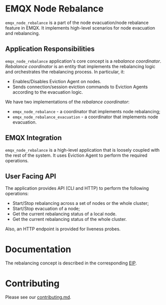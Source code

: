 # EMQX Node Rebalance

`emqx_node_rebalance` is a part of the node evacuation/node rebalance feature in EMQX.
It implements high-level scenarios for node evacuation and rebalancing.

## Application Responsibilities

`emqx_node_rebalance` application's core concept is a _rebalance coordinator_.
_Rebalance сoordinator_ is an entity that implements the rebalancing logic and orchestrates the rebalancing process.
In particular, it:

* Enables/Disables Eviction Agent on nodes.
* Sends connection/session eviction commands to Eviction Agents according to the evacuation logic.

We have two implementations of the _rebalance coordinator_:
* `emqx_node_rebalance` - a coordinator that implements node rebalancing;
* `emqx_node_rebalance_evacuation` - a coordinator that implements node evacuation.

## EMQX Integration

`emqx_node_rebalance` is a high-level application that is loosely coupled with the rest of the system.
It uses Eviction Agent to perform the required operations.

## User Facing API

The application provides API (CLI and HTTP) to perform the following operations:
* Start/Stop rebalancing across a set of nodes or the whole cluster;
* Start/Stop evacuation of a node;
* Get the current rebalancing status of a local node.
* Get the current rebalancing status of the whole cluster.

Also, an HTTP endpoint is provided for liveness probes.

# Documentation

The rebalancing concept is described in the corresponding [EIP](https://github.com/emqx/eip/blob/main/active/0020-node-rebalance.md).

# Contributing

Please see our [contributing.md](../../CONTRIBUTING.md).
